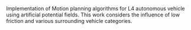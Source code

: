 Implementation of Motion planning algorithms for L4 autonomous vehicle using artificial potential fields. 
This work considers the influence of low friction and various surrounding vehicle categories.
